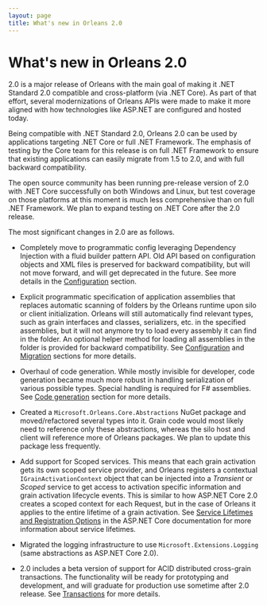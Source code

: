 ```yaml
---
layout: page
title: What's new in Orleans 2.0
---
```


# What's new in Orleans 2.0

2.0 is a major release of Orleans with the main goal of making it .NET Standard 2.0 compatible and cross-platform (via .NET Core). As part of that effort, several modernizations of Orleans APIs were made to make it more aligned with how technologies like ASP.NET are configured and hosted today.

Being compatible with .NET Standard 2.0, Orleans 2.0 can be used by applications targeting .NET Core or full .NET Framework. The emphasis of testing by the Core team for this release is on full .NET Framework to ensure that existing applications can easily migrate from 1.5 to 2.0, and with full backward compatibility.

The open source community has been running pre-release version of 2.0 with .NET Core successfully on both Windows and Linux, but test coverage on those platforms at this moment is much less comprehensive than on full .NET Framework. We plan to expand testing on .NET Core after the 2.0 release.

The most significant changes in 2.0 are as follows.

* Completely move to programmatic config leveraging Dependency Injection with a fluid builder pattern API. Old API based on configuration objects and XML files is preserved for backward compatibility, but will not move forward, and will get deprecated in the future. See more details in the [Configuration](../Deployment-and-Operations/Configuration-Guide/index.md) section.

* Explicit programmatic specification of application assemblies that replaces automatic scanning of folders by the Orleans runtime upon silo or client initialization. Orleans will still automatically find relevant types, such as grain interfaces and classes, serializers, etc. in the specified assemblies, but it will not anymore try to load every assembly it can find in the folder. An optional helper method for loading all assemblies in the folder is provided for backward compatibility. See [Configuration](../Deployment-and-Operations/Configuration-Guide/index.md) and [Migration](Migration1.5.md) sections for more details.

* Overhaul of code generation. While mostly invisible for developer, code generation became much more robust in handling serialization of various possible types. Special handling is required for F# assemblies. See [Code generation](Codegen.md) section for more details.

* Created a `Microsoft.Orleans.Core.Abstractions` NuGet package and moved/refactored several types into it. Grain code would most likely need to reference only these abstractions, whereas the silo host and client will reference more of Orleans packages. We plan to update this package less frequently.

* Add support for Scoped services. This means that each grain activation gets its own scoped service provider, and Orleans registers a contextual `IGrainActivationContext` object that can be injected into a *Transient* or *Scoped* service to get access to activation specific information and grain activation lifecycle events. This is similar to how ASP.NET Core 2.0 creates a scoped context for each Request, but in the case of Orleans it applies to the entire lifetime of a grain activation. See [Service Lifetimes and Registration Options](https://docs.microsoft.com/en-us/aspnet/core/fundamentals/dependency-injection#service-lifetimes-and-registration-options) in the ASP.NET Core documentation for more information about service lifetimes.

* Migrated the logging infrastructure to use `Microsoft.Extensions.Logging` (same abstractions as ASP.NET Core 2.0).

* 2.0 includes a beta version of support for ACID distributed cross-grain transactions. The functionality will be ready for prototyping and development, and will graduate for production use sometime after 2.0 release. See [Transactions](Transactions.md) for more details.
